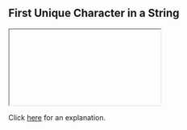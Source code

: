 ##  First Unique Character in a String 

<iframe></iframe>

Click [here](Explanation.md) for an explanation.

